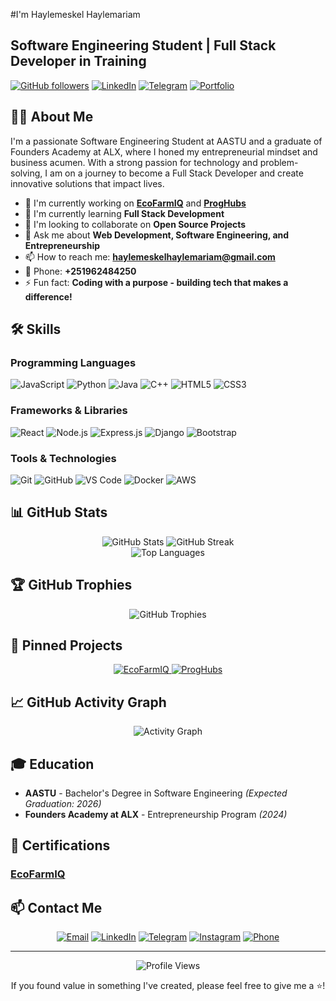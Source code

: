 #I'm Haylemeskel Haylemariam

## Software Engineering Student | Full Stack Developer in Training

[![GitHub followers](https://img.shields.io/github/followers/Hayle-HB?style=social)](https://github.com/Hayle-HB)
[![LinkedIn](https://img.shields.io/badge/LinkedIn-Connect-blue)](https://www.linkedin.com/in/haylemeskel-haylemariam-b9212b298/)
[![Telegram](https://img.shields.io/badge/Telegram-Chat-blue)](https://t.me/Hayle_HB)
[![Portfolio](https://img.shields.io/badge/Portfolio-Visit-brightgreen)](https://proghubs.vercel.app)

## 👨‍💻 About Me

I'm a passionate Software Engineering Student at AASTU and a graduate of Founders Academy at ALX, where I honed my entrepreneurial mindset and business acumen. With a strong passion for technology and problem-solving, I am on a journey to become a Full Stack Developer and create innovative solutions that impact lives.

- 🔭 I'm currently working on **[EcoFarmIQ](https://ecofarmiq.vercel.app)** and **[ProgHubs](https://proghubs.vercel.app)**
- 🌱 I'm currently learning **Full Stack Development**
- 👯 I'm looking to collaborate on **Open Source Projects**
- 💬 Ask me about **Web Development, Software Engineering, and Entrepreneurship**
- 📫 How to reach me: **haylemeskelhaylemariam@gmail.com**
- 📱 Phone: **+251962484250**
- ⚡ Fun fact: **Coding with a purpose - building tech that makes a difference!**

## 🛠️ Skills

### Programming Languages

![JavaScript](https://img.shields.io/badge/JavaScript-F7DF1E?style=for-the-badge&logo=javascript&logoColor=black)
![Python](https://img.shields.io/badge/Python-3776AB?style=for-the-badge&logo=python&logoColor=white)
![Java](https://img.shields.io/badge/Java-ED8B00?style=for-the-badge&logo=java&logoColor=white)
![C++](https://img.shields.io/badge/C++-00599C?style=for-the-badge&logo=c%2B%2B&logoColor=white)
![HTML5](https://img.shields.io/badge/HTML5-E34F26?style=for-the-badge&logo=html5&logoColor=white)
![CSS3](https://img.shields.io/badge/CSS3-1572B6?style=for-the-badge&logo=css3&logoColor=white)

### Frameworks & Libraries

![React](https://img.shields.io/badge/React-20232A?style=for-the-badge&logo=react&logoColor=61DAFB)
![Node.js](https://img.shields.io/badge/Node.js-339933?style=for-the-badge&logo=nodedotjs&logoColor=white)
![Express.js](https://img.shields.io/badge/Express.js-000000?style=for-the-badge&logo=express&logoColor=white)
![Django](https://img.shields.io/badge/Django-092E20?style=for-the-badge&logo=django&logoColor=white)
![Bootstrap](https://img.shields.io/badge/Bootstrap-563D7C?style=for-the-badge&logo=bootstrap&logoColor=white)

### Tools & Technologies

![Git](https://img.shields.io/badge/Git-F05032?style=for-the-badge&logo=git&logoColor=white)
![GitHub](https://img.shields.io/badge/GitHub-100000?style=for-the-badge&logo=github&logoColor=white)
![VS Code](https://img.shields.io/badge/VS_Code-0078D4?style=for-the-badge&logo=visual%20studio%20code&logoColor=white)
![Docker](https://img.shields.io/badge/Docker-2CA5E0?style=for-the-badge&logo=docker&logoColor=white)
![AWS](https://img.shields.io/badge/AWS-232F3E?style=for-the-badge&logo=amazon-aws&logoColor=white)

## 📊 GitHub Stats

<div align="center">
  <img src="https://github-readme-stats.vercel.app/api?username=Hayle-HB&show_icons=true&theme=radical" alt="GitHub Stats" />
  <img src="https://streak-stats.demolab.com/?user=Hayle-HB&theme=radical" alt="GitHub Streak" />
</div>

<div align="center">
  <img src="https://github-readme-stats.vercel.app/api/top-langs/?username=Hayle-HB&layout=compact&theme=radical" alt="Top Languages" />
</div>

## 🏆 GitHub Trophies

<div align="center">
  <img src="https://github-profile-trophy.vercel.app/?username=Hayle-HB&theme=darkhub&no-frame=true&margin-w=15&margin-h=15" alt="GitHub Trophies" />
</div>

## 📌 Pinned Projects

<div align="center">
  <a href="https://ecofarmiq.vercel.app">
    <img src="https://github-readme-stats.vercel.app/api/pin/?username=Hayle-HB&repo=ecofarmiq&theme=radical" alt="EcoFarmIQ" />
  </a>
  <a href="https://proghubs.vercel.app">
    <img src="https://github-readme-stats.vercel.app/api/pin/?username=Hayle-HB&repo=proghubs&theme=radical" alt="ProgHubs" />
  </a>
</div>

## 📈 GitHub Activity Graph

<div align="center">
  <img src="https://github-readme-activity-graph.vercel.app/graph?username=Hayle-HB&theme=react-dark" alt="Activity Graph" />
</div>

## 🎓 Education

- **AASTU** - Bachelor's Degree in Software Engineering _(Expected Graduation: 2026)_
- **Founders Academy at ALX** - Entrepreneurship Program _(2024)_

## 📜 Certifications

### <a href='ecofarmiq.vercel.app'> EcoFarmIQ </a>

<!--
- [Certification Name] (certification-link) - Issuing Organization _(Year)_
- [Certification Name](certification-link) - Issuing Organization _(Year)_ -->

## 📫 Contact Me

<div align="center">
  
[![Email](https://img.shields.io/badge/Email-D14836?style=for-the-badge&logo=gmail&logoColor=white)](mailto:haylemeskelhaylemariam@gmail.com)
[![LinkedIn](https://img.shields.io/badge/LinkedIn-0077B5?style=for-the-badge&logo=linkedin&logoColor=white)](https://www.linkedin.com/in/haylemeskel-haylemariam-b9212b298/)
[![Telegram](https://img.shields.io/badge/Telegram-2CA5E0?style=for-the-badge&logo=telegram&logoColor=white)](https://t.me/Hayle_HB)
[![Instagram](https://img.shields.io/badge/Instagram-E4405F?style=for-the-badge&logo=instagram&logoColor=white)](https://t.me/Hayle_HB)
[![Phone](https://img.shields.io/badge/Phone-green?style=for-the-badge&logo=whatsapp&logoColor=white)](tel:+251962484250)

</div>

---

<div align="center">
  <img src="https://komarev.com/ghpvc/?username=Hayle-HB&color=green" alt="Profile Views" />
  <p>If you found value in something I've created, please feel free to give me a ⭐️!</p>
</div>
